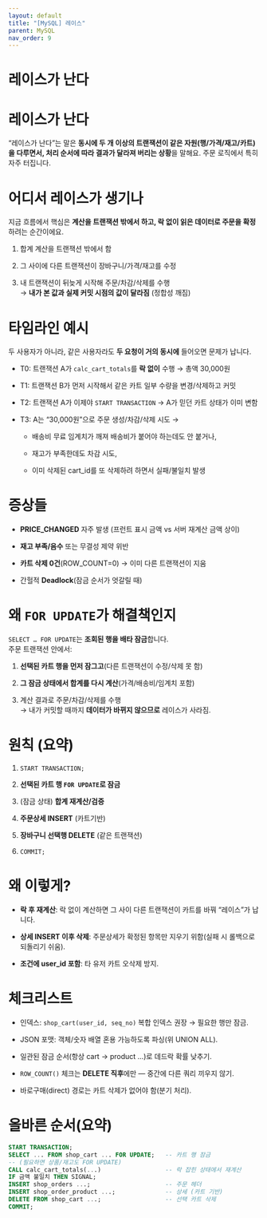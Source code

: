 ```yaml
---
layout: default
title: "[MySQL] 레이스"
parent: MySQL
nav_order: 9
---
```



# 레이스가 난다


# 레이스가 난다

“레이스가 난다”는 말은 **동시에 두 개 이상의 트랜잭션이 같은 자원(행/가격/재고/카트)을 다루면서, 처리 순서에 따라 결과가 달라져 버리는 상황**을 말해요. 주문 로직에서 특히 자주 터집니다.

# 어디서 레이스가 생기나

지금 흐름에서 핵심은 **계산을 트랜잭션 밖에서 하고, 락 없이 읽은 데이터로 주문을 확정**하려는 순간이에요.

1. 합계 계산을 트랜잭션 밖에서 함
    
2. 그 사이에 다른 트랜잭션이 장바구니/가격/재고를 수정
    
3. 내 트랜잭션이 뒤늦게 시작해 주문/차감/삭제를 수행  
    → **내가 본 값과 실제 커밋 시점의 값이 달라짐** (정합성 깨짐)
    

# 타임라인 예시

두 사용자가 아니라, 같은 사용자라도 **두 요청이 거의 동시에** 들어오면 문제가 납니다.

- T0: 트랜잭션 A가 `calc_cart_totals`를 **락 없이** 수행 → 총액 30,000원
    
- T1: 트랜잭션 B가 먼저 시작해서 같은 카트 일부 수량을 변경/삭제하고 커밋
    
- T2: 트랜잭션 A가 이제야 `START TRANSACTION` → A가 믿던 카트 상태가 이미 변함
    
- T3: A는 “30,000원”으로 주문 생성/차감/삭제 시도 →
    
    - 배송비 무료 임계치가 깨져 배송비가 붙어야 하는데도 안 붙거나,
        
    - 재고가 부족한데도 차감 시도,
        
    - 이미 삭제된 cart_id를 또 삭제하려 하면서 실패/불일치 발생
        

# 증상들

- **PRICE_CHANGED** 자주 발생 (프런트 표시 금액 vs 서버 재계산 금액 상이)
    
- **재고 부족/음수** 또는 무결성 제약 위반
    
- **카트 삭제 0건**(ROW_COUNT=0) → 이미 다른 트랜잭션이 지움
    
- 간헐적 **Deadlock**(잠금 순서가 엇갈릴 때)
    

# 왜 `FOR UPDATE`가 해결책인지

`SELECT … FOR UPDATE`는 **조회된 행을 배타 잠금**합니다.  
주문 트랜잭션 안에서:

1. **선택된 카트 행을 먼저 잠그고**(다른 트랜잭션이 수정/삭제 못 함)
    
2. **그 잠금 상태에서 합계를 다시 계산**(가격/배송비/임계치 포함)
    
3. 계산 결과로 주문/차감/삭제를 수행  
    → 내가 커밋할 때까지 **데이터가 바뀌지 않으므로** 레이스가 사라짐.

# 원칙 (요약)

1. `START TRANSACTION;`
    
2. **선택된 카트 행 `FOR UPDATE`로 잠금**
    
3. (잠금 상태) **합계 재계산/검증**
    
4. **주문상세 INSERT** (카트기반)
    
5. **장바구니 선택행 DELETE** (같은 트랜잭션)
    
6. `COMMIT;`
# 왜 이렇게?

- **락 후 재계산**: 락 없이 계산하면 그 사이 다른 트랜잭션이 카트를 바꿔 “레이스”가 납니다.
    
- **상세 INSERT 이후 삭제**: 주문상세가 확정된 항목만 지우기 위함(실패 시 롤백으로 되돌리기 쉬움).
    
- **조건에 user_id 포함**: 타 유저 카트 오삭제 방지.
    

# 체크리스트

- 인덱스: `shop_cart(user_id, seq_no)` 복합 인덱스 권장 → 필요한 행만 잠금.
    
- JSON 포맷: 객체/숫자 배열 혼용 가능하도록 파싱(위 UNION ALL).
    
- 일관된 잠금 순서(항상 cart → product …)로 데드락 확률 낮추기.
    
- `ROW_COUNT()` 체크는 **DELETE 직후**에만 — 중간에 다른 쿼리 끼우지 않기.
    
- 바로구매(direct) 경로는 카트 삭제가 없어야 함(분기 처리).

# 올바른 순서(요약)
```sql
START TRANSACTION;
SELECT ... FROM shop_cart ... FOR UPDATE;   -- 카트 행 잠금
-- (필요하면 상품/재고도 FOR UPDATE)
CALL calc_cart_totals(...)                  -- 락 잡힌 상태에서 재계산
IF 금액 불일치 THEN SIGNAL;
INSERT shop_orders ...;                     -- 주문 헤더
INSERT shop_order_product ...;              -- 상세 (카트 기반)
DELETE FROM shop_cart ...;                  -- 선택 카트 삭제
COMMIT;

```